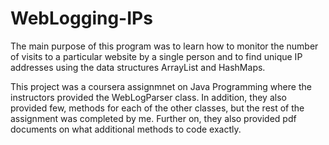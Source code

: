 # WebLogging-IPs
The main purpose of this program was to learn how to monitor the number of visits to a particular website by a single person and to find unique IP addresses using the data structures ArrayList and HashMaps. 


This project was a coursera assignmnet on Java Programming where the instructors provided the WebLogParser class. In addition, they also provided few,
methods for each of the other classes, but the rest of the assignment was completed by me. Further on, they also provided pdf documents on what additional 
methods to code exactly. 
